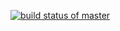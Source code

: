 [![build status of master](https://travis-ci.org/hmok567/Triangle567.svg?branch=master)](https://travis-ci.org/hmok567/Triangle567)